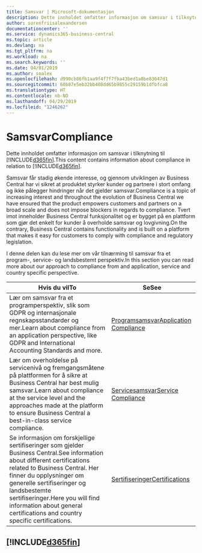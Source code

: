```yaml
---
title: Samsvar | Microsoft-dokumentasjon
description: Dette innholdet omfatter informasjon om samsvar i tilknytning til Business Central.
author: sorenfriisalexandersen
documentationcenter: ''
ms.service: dynamics365-business-central
ms.topic: article
ms.devlang: na
ms.tgt_pltfrm: na
ms.workload: na
ms.search.keywords: ''
ms.date: 04/01/2019
ms.author: soalex
ms.openlocfilehash: d990cb86fb1aa9f4f7f7fba43bed1a8be83647d1
ms.sourcegitcommit: 60b87e5eb32bb408dd65b9855c29159b1dfbfca8
ms.translationtype: HT
ms.contentlocale: nb-NO
ms.lasthandoff: 04/29/2019
ms.locfileid: "1246262"
---
```

# <a name="compliance"></a><span data-ttu-id="3c719-103">Samsvar</span><span class="sxs-lookup"><span data-stu-id="3c719-103">Compliance</span></span>
<span data-ttu-id="3c719-104">Dette innholdet omfatter informasjon om samsvar i tilknytning til [!INCLUDE[d365fin](../includes/d365fin_md.md)].</span><span class="sxs-lookup"><span data-stu-id="3c719-104">This content contains information about compliance in relation to [!INCLUDE[d365fin](../includes/d365fin_md.md)].</span></span>  

<span data-ttu-id="3c719-105">Samsvar får stadig økende interesse, og gjennom utviklingen av Business Central har vi sikret at produktet styrker kunder og partnere i stort omfang og ikke pålegger hindringer når det gjelder samsvar.</span><span class="sxs-lookup"><span data-stu-id="3c719-105">Compliance is a topic of increasing interest and throughout the evolution of Business Central we have ensured that the product empowers customers and partners on a broad scale and does not impose blockers in regards to compliance.</span></span> <span data-ttu-id="3c719-106">Tvert imot inneholder Business Central funksjonalitet og er bygget på en plattform som gjør det enkelt for kunder å overholde samsvar og lovgivning.</span><span class="sxs-lookup"><span data-stu-id="3c719-106">On the contrary, Business Central contains functionality and is built on a platform that makes it easy for customers to comply with compliance and regulatory legislation.</span></span>

<span data-ttu-id="3c719-107">I denne delen kan du lese mer om vår tilnærming til samsvar fra et program-, service- og landsbestemt perspektiv.</span><span class="sxs-lookup"><span data-stu-id="3c719-107">In this section you can read more about our approach to compliance from and application, service and country specific perspective.</span></span>

|<span data-ttu-id="3c719-108">**Hvis du vil**</span><span class="sxs-lookup"><span data-stu-id="3c719-108">**To**</span></span>|<span data-ttu-id="3c719-109">**Se**</span><span class="sxs-lookup"><span data-stu-id="3c719-109">**See**</span></span>|  
|------------|-------------|  
|<span data-ttu-id="3c719-110">Lær om samsvar fra et programperspektiv, slik som GDPR og internasjonale regnskapsstandarder og mer.</span><span class="sxs-lookup"><span data-stu-id="3c719-110">Learn about compliance from an application perspective, like GDPR and International Accounting Standards and more.</span></span>|[<span data-ttu-id="3c719-111">Programsamsvar</span><span class="sxs-lookup"><span data-stu-id="3c719-111">Application Compliance</span></span>](compliance-application-compliance.md)|  
|<span data-ttu-id="3c719-112">Lær om overholdelse på servicenivå og fremgangsmåtene på plattformen for å sikre at Business Central har best mulig samsvar.</span><span class="sxs-lookup"><span data-stu-id="3c719-112">Learn about compliance at the service level and the approaches made at the platform to ensure Business Central a best-in-class service compliance.</span></span>|[<span data-ttu-id="3c719-113">Servicesamsvar</span><span class="sxs-lookup"><span data-stu-id="3c719-113">Service Compliance</span></span>](compliance-service-compliance.md)|  
|<span data-ttu-id="3c719-114">Se informasjon om forskjellige sertifiseringer som gjelder Business Central.</span><span class="sxs-lookup"><span data-stu-id="3c719-114">See information about different certifications related to Business Central.</span></span> <span data-ttu-id="3c719-115">Her finner du opplysninger om generelle sertifiseringer og landsbestemte sertifiseringer.</span><span class="sxs-lookup"><span data-stu-id="3c719-115">Here you will find information about general certifications and country specific certifications.</span></span>|[<span data-ttu-id="3c719-116">Sertifiseringer</span><span class="sxs-lookup"><span data-stu-id="3c719-116">Certifications</span></span>](compliance-certifications.md)|  

 ## [!INCLUDE[d365fin](../includes/free_trial_md.md)]  
 
